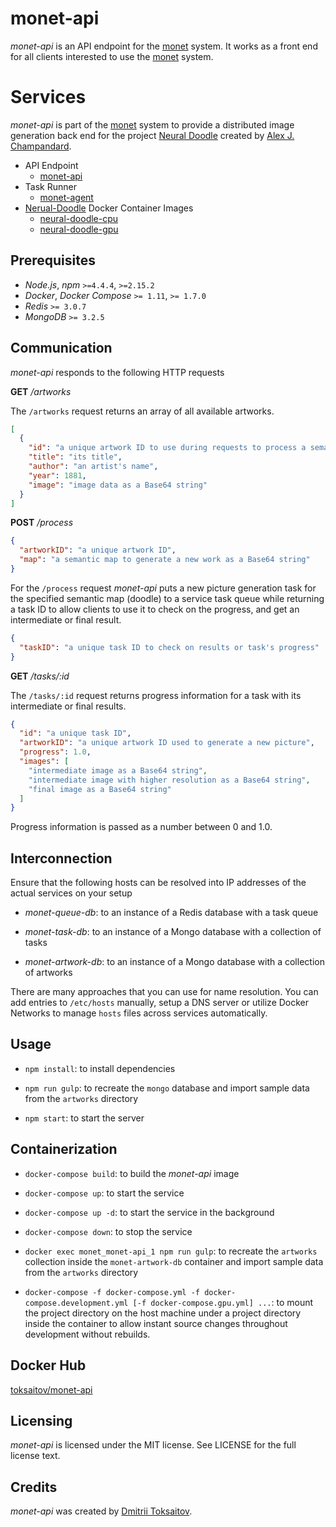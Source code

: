 monet-api
=========

*monet-api* is an API endpoint for the [monet](https://github.com/toksaitov/monet)
system. It works as a front end for all clients interested to use the
[monet](https://github.com/toksaitov/monet) system.

# Services

*monet-api* is part of the [monet](https://github.com/toksaitov/monet) system to
provide a distributed image generation back end for the project
[Neural Doodle](https://github.com/alexjc/neural-doodle) created by
[Alex J. Champandard](https://github.com/alexjc).

* API Endpoint
    * [monet-api](https://github.com/toksaitov/monet-api)
* Task Runner
    * [monet-agent](https://github.com/toksaitov/monet-agent)
* [Nerual-Doodle](https://github.com/alexjc/neural-doodle) Docker Container Images
    * [neural-doodle-cpu](https://github.com/toksaitov/neural-doodle-cpu)
    * [neural-doodle-gpu](https://github.com/toksaitov/neural-doodle-gpu)

## Prerequisites

* *Node.js*, *npm* `>=4.4.4`, `>=2.15.2`
* *Docker*, *Docker Compose* `>= 1.11`, `>= 1.7.0`
* *Redis* `>= 3.0.7`
* *MongoDB* `>= 3.2.5`

## Communication

*monet-api* responds to the following HTTP requests

**GET** */artworks*

The `/artworks` request returns an array of all available artworks.

```json
[
  {
    "id": "a unique artwork ID to use during requests to process a semantic map",
    "title": "its title",
    "author": "an artist's name",
    "year": 1881,
    "image": "image data as a Base64 string"
  }
]
```

**POST** */process*

```json
{
  "artworkID": "a unique artwork ID",
  "map": "a semantic map to generate a new work as a Base64 string"
}
```

For the `/process` request *monet-api* puts a new picture generation task for
the specified semantic map (doodle) to a service task queue while returning a
task ID to allow clients to use it to check on the progress, and get an
intermediate or final result.

```json
{
  "taskID": "a unique task ID to check on results or task's progress"
}
```

**GET** */tasks/:id*

The `/tasks/:id` request returns progress information for a task with its
intermediate or final results.

```json
{
  "id": "a unique task ID",
  "artworkID": "a unique artwork ID used to generate a new picture",
  "progress": 1.0,
  "images": [
    "intermediate image as a Base64 string",
    "intermediate image with higher resolution as a Base64 string",
    "final image as a Base64 string"
  ]
}
```

Progress information is passed as a number between 0 and 1.0.

## Interconnection

Ensure that the following hosts can be resolved into IP addresses of the actual
services on your setup

* *monet-queue-db*: to an instance of a Redis database with a task queue

* *monet-task-db*: to an instance of a Mongo database with a collection of
  tasks

* *monet-artwork-db*: to an instance of a Mongo database with a collection of
  artworks

There are many approaches that you can use for name resolution. You can add
entries to `/etc/hosts` manually, setup a DNS server or utilize Docker Networks
to manage `hosts` files across services automatically.

## Usage

* `npm install`: to install dependencies

* `npm run gulp`: to recreate the `mongo` database and import sample data
  from the `artworks` directory

* `npm start`: to start the server

## Containerization

* `docker-compose build`: to build the *monet-api* image

* `docker-compose up`: to start the service

* `docker-compose up -d`: to start the service in the background

* `docker-compose down`: to stop the service

* `docker exec monet_monet-api_1 npm run gulp`: to recreate the `artworks`
  collection inside the `monet-artwork-db` container and import sample data from
  the `artworks` directory

* `docker-compose -f docker-compose.yml -f docker-compose.development.yml
   [-f docker-compose.gpu.yml] ...`: to mount the project directory on the host
  machine under a project directory inside the container to allow instant source
  changes throughout development without rebuilds.

## Docker Hub

[toksaitov/monet-api](https://hub.docker.com/r/toksaitov/monet-api)

## Licensing

*monet-api* is licensed under the MIT license. See LICENSE for the full license
text.

## Credits

*monet-api* was created by [Dmitrii Toksaitov](https://github.com/toksaitov).
